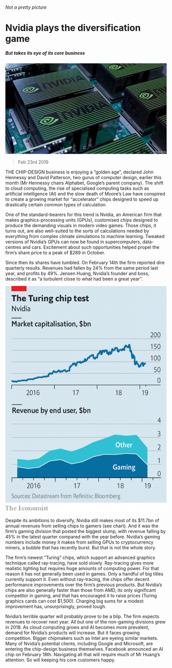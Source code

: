 ###### Not a pretty picture

# Nvidia plays the diversification game 

##### But takes its eye of its core business 

![image](images/20190223_wbp501.jpg) 

> Feb 23rd 2019 

THE CHIP-DESIGN business is enjoying a “golden age”, declared John Hennessy and David Patterson, two gurus of computer design, earlier this month (Mr Hennessy chairs Alphabet, Google’s parent company). The shift to cloud computing, the rise of specialised computing tasks such as artificial intelligence (AI) and the slow death of Moore’s Law have conspired to create a growing market for “accelerator” chips designed to speed up drastically certain common types of calculation. 

One of the standard-bearers for this trend is Nvidia, an American firm that makes graphics-processing units (GPUs), customised chips designed to produce the demanding visuals in modern video games. Those chips, it turns out, are also well-suited to the sorts of calculations needed by everything from complex climate simulations to machine learning. Tweaked versions of Nvidia’s GPUs can now be found in supercomputers, data-centres and cars. Excitement about such opportunities helped propel the firm’s share price to a peak of $289 in October. 

Since then its shares have tumbled. On February 14th the firm reported dire quarterly results. Revenues had fallen by 24% from the same period last year, and profits by 49%. Jensen Huang, Nvidia’s founder and boss, described it as “a turbulent close to what had been a great year”. 

![image](images/20190223_WBC404.png) 

Despite its ambitions to diversify, Nvidia still makes most of its $11.7bn of annual revenues from selling chips to gamers (see chart). And it was the firm’s gaming division that posted the biggest slump, with revenue falling by 45% in the latest quarter compared with the year before. Nvidia’s gaming numbers include money it makes from selling GPUs to cryptocurrency miners, a bubble that has recently burst. But that is not the whole story. 

The firm’s newest “Turing” chips, which support an advanced graphics technique called ray-tracing, have sold slowly. Ray-tracing gives more realistic lighting but requires huge amounts of computing power. For that reason it has not generally been used in games. Only a handful of big titles currently support it. Even without ray-tracing, the chips offer decent performance improvements over the firm’s previous products. But Nvidia’s chips are also generally faster than those from AMD, its only significant competitor in gaming, and that has encouraged it to raise prices (Turing graphics cards can cost $1,500). Charging big sums for a modest improvement has, unsurprisingly, proved tough. 

Nvidia’s terrible quarter will probably prove to be a blip. The firm expects revenues to recover next year. All but one of the non-gaming divisions grew in 2018. As cloud computing grows and AI becomes more prevalent, demand for Nvidia’s products will increase. But it faces growing competition. Bigger chipmakers such as Intel are eyeing similar markets. Many of Nvidia’s potential clients, including Google and Microsoft, are entering the chip-design business themselves. Facebook announced an AI chip on February 18th. Navigating all that will require much of Mr Huang’s attention. So will keeping his core customers happy. 

